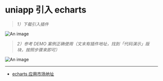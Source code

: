 # uniapp 引入 echarts

> _1）下载引入插件_

![An image](/images/devices/echarts-1.png)

> _2）参考 DEMO 案例正确使用（文末有插件地址，找到「代码演示」版块，按照步骤来即可）_

![An image](/images/devices/echarts-2.png)

---

- [echarts 应用市场地址](https://ext.dcloud.net.cn/plugin?id=4899)
